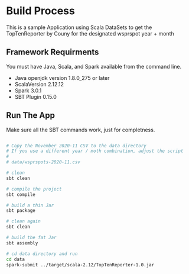 # Build Process

This is a sample Application using Scala DataSets to
get the TopTenReporter by Couny for the designated
wsprspot year + month

## Framework Requirments

You must have Java, Scala, and Spark available from the command line.

- Java openjdk version 1.8.0_275 or later
- ScalaVersion 2.12.12
- Spark 3.0.1
- SBT Plugin 0.15.0

## Run The App

Make sure all the SBT commands work, just for completness.

```bash

# Copy the November 2020-11 CSV to the data directory
# If you use a different year / moth combination, adjust the script
#
# data/wsprspots-2020-11.csv

# clean
sbt clean

# compile the project
sbt compile

# build a thin Jar
sbt package

# clean again
sbt clean

# build the fat Jar
sbt assembly

# cd data directory and run
cd data
spark-submit ../target/scala-2.12/TopTenReporter-1.0.jar 
```
